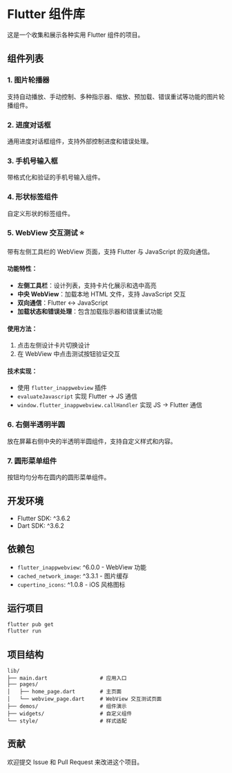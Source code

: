 # Flutter 组件库

这是一个收集和展示各种实用 Flutter 组件的项目。

## 组件列表

### 1. 图片轮播器
支持自动播放、手动控制、多种指示器、缩放、预加载、错误重试等功能的图片轮播组件。

### 2. 进度对话框
通用进度对话框组件，支持外部控制进度和错误处理。

### 3. 手机号输入框
带格式化和验证的手机号输入组件。

### 4. 形状标签组件
自定义形状的标签组件。

### 5. WebView 交互测试 ⭐
带有左侧工具栏的 WebView 页面，支持 Flutter 与 JavaScript 的双向通信。

#### 功能特性：
- **左侧工具栏**：设计列表，支持卡片化展示和选中高亮
- **中央 WebView**：加载本地 HTML 文件，支持 JavaScript 交互
- **双向通信**：Flutter ↔ JavaScript
- **加载状态和错误处理**：包含加载指示器和错误重试功能

#### 使用方法：
1. 点击左侧设计卡片切换设计
2. 在 WebView 中点击测试按钮验证交互

#### 技术实现：
- 使用 `flutter_inappwebview` 插件
- `evaluateJavascript` 实现 Flutter → JS 通信
- `window.flutter_inappwebview.callHandler` 实现 JS → Flutter 通信

### 6. 右侧半透明半圆
放在屏幕右侧中央的半透明半圆组件，支持自定义样式和内容。

### 7. 圆形菜单组件
按钮均匀分布在圆内的圆形菜单组件。

## 开发环境

- Flutter SDK: ^3.6.2
- Dart SDK: ^3.6.2

## 依赖包

- `flutter_inappwebview`: ^6.0.0 - WebView 功能
- `cached_network_image`: ^3.3.1 - 图片缓存
- `cupertino_icons`: ^1.0.8 - iOS 风格图标

## 运行项目

```bash
flutter pub get
flutter run
```

## 项目结构

```
lib/
├── main.dart                 # 应用入口
├── pages/
│   ├── home_page.dart        # 主页面
│   └── webview_page.dart     # WebView 交互测试页面
├── demos/                    # 组件演示
├── widgets/                  # 自定义组件
└── style/                    # 样式适配
```

## 贡献

欢迎提交 Issue 和 Pull Request 来改进这个项目。